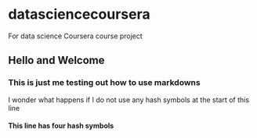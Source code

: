 # datasciencecoursera
For data science Coursera course project

## Hello and Welcome
### This is just me testing out how to use markdowns
I wonder what happens if I do not use any hash symbols at the start of this line
#### This line has four hash symbols
